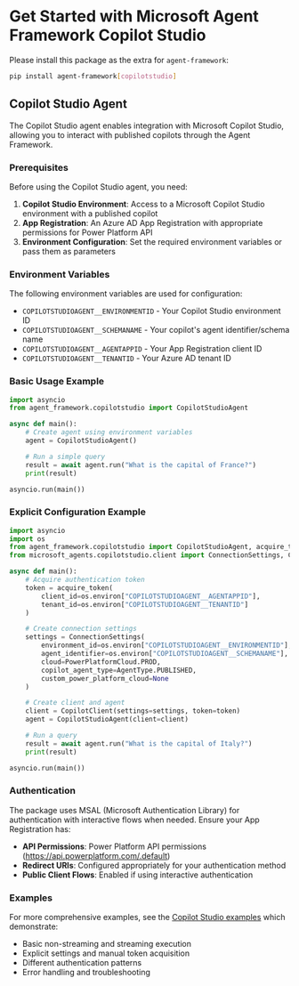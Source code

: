 # Get Started with Microsoft Agent Framework Copilot Studio

Please install this package as the extra for `agent-framework`:

```bash
pip install agent-framework[copilotstudio]
```

## Copilot Studio Agent

The Copilot Studio agent enables integration with Microsoft Copilot Studio, allowing you to interact with published copilots through the Agent Framework.

### Prerequisites

Before using the Copilot Studio agent, you need:

1. **Copilot Studio Environment**: Access to a Microsoft Copilot Studio environment with a published copilot
2. **App Registration**: An Azure AD App Registration with appropriate permissions for Power Platform API
3. **Environment Configuration**: Set the required environment variables or pass them as parameters

### Environment Variables

The following environment variables are used for configuration:

- `COPILOTSTUDIOAGENT__ENVIRONMENTID` - Your Copilot Studio environment ID
- `COPILOTSTUDIOAGENT__SCHEMANAME` - Your copilot's agent identifier/schema name
- `COPILOTSTUDIOAGENT__AGENTAPPID` - Your App Registration client ID
- `COPILOTSTUDIOAGENT__TENANTID` - Your Azure AD tenant ID

### Basic Usage Example

```python
import asyncio
from agent_framework.copilotstudio import CopilotStudioAgent

async def main():
    # Create agent using environment variables
    agent = CopilotStudioAgent()

    # Run a simple query
    result = await agent.run("What is the capital of France?")
    print(result)

asyncio.run(main())
```

### Explicit Configuration Example

```python
import asyncio
import os
from agent_framework.copilotstudio import CopilotStudioAgent, acquire_token
from microsoft_agents.copilotstudio.client import ConnectionSettings, CopilotClient, PowerPlatformCloud, AgentType

async def main():
    # Acquire authentication token
    token = acquire_token(
        client_id=os.environ["COPILOTSTUDIOAGENT__AGENTAPPID"],
        tenant_id=os.environ["COPILOTSTUDIOAGENT__TENANTID"]
    )

    # Create connection settings
    settings = ConnectionSettings(
        environment_id=os.environ["COPILOTSTUDIOAGENT__ENVIRONMENTID"],
        agent_identifier=os.environ["COPILOTSTUDIOAGENT__SCHEMANAME"],
        cloud=PowerPlatformCloud.PROD,
        copilot_agent_type=AgentType.PUBLISHED,
        custom_power_platform_cloud=None
    )

    # Create client and agent
    client = CopilotClient(settings=settings, token=token)
    agent = CopilotStudioAgent(client=client)

    # Run a query
    result = await agent.run("What is the capital of Italy?")
    print(result)

asyncio.run(main())
```

### Authentication

The package uses MSAL (Microsoft Authentication Library) for authentication with interactive flows when needed. Ensure your App Registration has:

- **API Permissions**: Power Platform API permissions (https://api.powerplatform.com/.default)
- **Redirect URIs**: Configured appropriately for your authentication method
- **Public Client Flows**: Enabled if using interactive authentication

### Examples

For more comprehensive examples, see the [Copilot Studio examples](https://github.com/microsoft/agent-framework/tree/main/python/samples/getting_started/agents/copilotstudio/) which demonstrate:

- Basic non-streaming and streaming execution
- Explicit settings and manual token acquisition
- Different authentication patterns
- Error handling and troubleshooting
